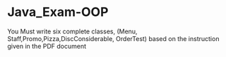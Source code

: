 
# Java_Exam-OOP
You Must write six complete classes, (Menu, Staff,Promo,Pizza,DiscConsiderable, OrderTest) based on the instruction given in the PDF document

